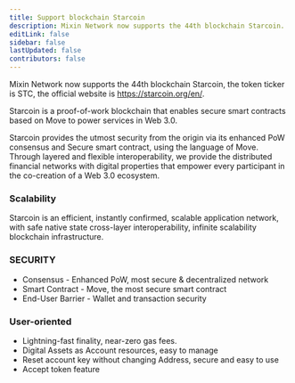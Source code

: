 ```yaml
---
title: Support blockchain Starcoin
description: Mixin Network now supports the 44th blockchain Starcoin.
editLink: false
sidebar: false
lastUpdated: false
contributors: false
---
```


Mixin Network now supports the 44th blockchain Starcoin, the token ticker is STC, the official website is https://starcoin.org/en/.

Starcoin is a proof-of-work blockchain that enables secure smart contracts based on Move to power services in Web 3.0.

Starcoin provides the utmost security from the origin via its enhanced PoW consensus and Secure smart contract, using the language of Move. Through layered and flexible interoperability, we provide the distributed financial networks with digital properties that empower every participant in the co-creation of a Web 3.0 ecosystem.

### Scalability

Starcoin is an efficient, instantly confirmed, scalable application network, with safe native state cross-layer interoperability, infinite scalability blockchain infrastructure.

### SECURITY

- Consensus - Enhanced PoW, most secure & decentralized network
- Smart Contract - Move, the most secure smart contract
- End-User Barrier - Wallet and transaction security

### User-oriented

- Lightning-fast finality, near-zero gas fees.
- Digital Assets as Account resources, easy to manage
- Reset account key without changing Address, secure and easy to use
- Accept token feature